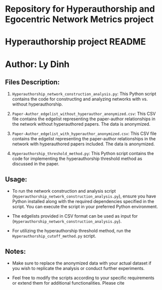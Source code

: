 # Repository for Hyperauthorship and Egocentric Network Metrics project
# Hyperauthorship project README
# Author: Ly Dinh

## Files Description:

1. `Hyperauthorship_network_construction_analysis.py`: This Python script contains the code for constructing and analyzing networks with vs. without hyperauthorship.

2. `Paper-Author_edgelist_without_hyperauthor_anonymized.csv`: This CSV file contains the edgelist representing the paper-author relationships in the network without hyperauthored papers. The data is anonymized.

3. `Paper-Author_edgelist_with_hyperauthor_anonymized.csv`: This CSV file contains the edgelist representing the paper-author relationships in the network with hyperauthored papers included. The data is anonymized.

4. `Hyperauthorship_threshold_method.py`: This Python script contains the code for implementing the hyperauthorship threshold method as discussed in the paper.

## Usage:

- To run the network construction and analysis script (`Hyperauthorship_network_construction_analysis.py`), ensure you have Python installed along with the required dependencies specified in the script. You can execute the script in your preferred Python environment.

- The edgelists provided in CSV format can be used as input for (`Hyperauthorship_network_construction_analysis.py`). 

- For utilizing the hyperauthorship threshold method, run the `Hyperauthorship_cutoff_method.py` script.

## Notes:

- Make sure to replace the anonymized data with your actual dataset if you wish to replicate the analysis or conduct further experiments.

- Feel free to modify the scripts according to your specific requirements or extend them for additional functionalities. Please cite 

